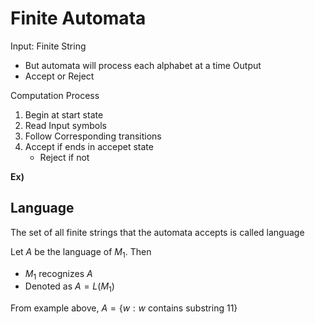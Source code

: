 # Finite Automata
Input: Finite String
- But automata will process each alphabet at a time
Output
- Accept or Reject

Computation Process
1. Begin at start state
2. Read Input symbols
3. Follow Corresponding transitions
4. Accept if ends in accepet state
	- Reject if not

**Ex)**

## Language
The set of all finite strings that the automata accepts is called language

Let $A$ be the language of $M_{1}$. Then 
- $M_{1}$ recognizes $A$
- Denoted as $A=L(M_{1})$

From example above,
$A=\{ w:w\text{ contains substring 11} \}$

